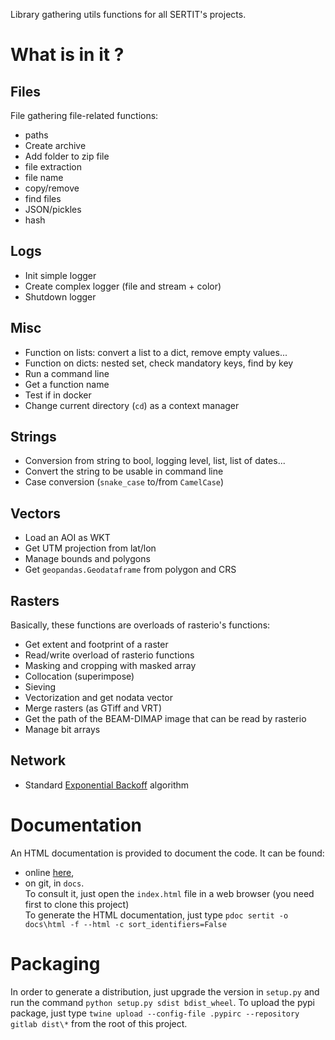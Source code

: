 Library gathering utils functions for all SERTIT's projects.

# What is in it ?
## Files

File gathering file-related functions:

- paths
- Create archive
- Add folder to zip file
- file extraction
- file name
- copy/remove
- find files
- JSON/pickles
- hash

## Logs
- Init simple logger
- Create complex logger (file and stream + color)
- Shutdown logger

## Misc
- Function on lists: convert a list to a dict, remove empty values...
- Function on dicts: nested set, check mandatory keys, find by key
- Run a command line
- Get a function name
- Test if in docker
- Change current directory (`cd`) as a context manager

## Strings
- Conversion from string to bool, logging level, list, list of dates...
- Convert the string to be usable in command line
- Case conversion (`snake_case` to/from `CamelCase`) 

## Vectors
- Load an AOI as WKT
- Get UTM projection from lat/lon
- Manage bounds and polygons
- Get `geopandas.Geodataframe` from polygon and CRS

## Rasters
Basically, these functions are overloads of rasterio's functions:

- Get extent and footprint of a raster
- Read/write overload of rasterio functions
- Masking and cropping with masked array
- Collocation (superimpose)
- Sieving
- Vectorization and get nodata vector
- Merge rasters (as GTiff and VRT)
- Get the path of the BEAM-DIMAP image that can be read by rasterio
- Manage bit arrays

## Network
- Standard [Exponential Backoff](https://en.wikipedia.org/wiki/Exponential_backoff) algorithm 


# Documentation

An HTML documentation is provided to document the code.
It can be found:
- online [here](https://sertit.pages.sertit.unistra.fr/sertit-utils/),
- on git, in `docs`.  
  To consult it, just open the `index.html` file in a web browser (you need first to clone this project)  
  To generate the HTML documentation, just type `pdoc sertit -o docs\html -f --html -c sort_identifiers=False`

# Packaging
In order to generate a distribution, just upgrade the version in `setup.py` and run the command `python setup.py sdist bdist_wheel`.
To upload the pypi package, just type `twine upload --config-file .pypirc --repository gitlab dist\*` from the root of this project.
